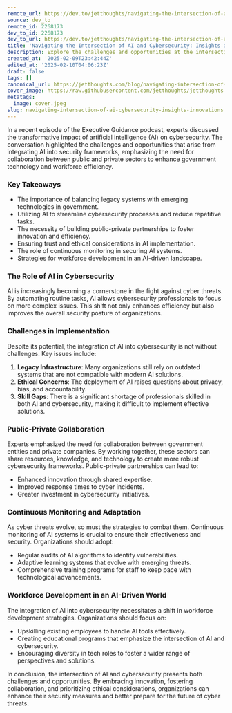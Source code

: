 ```yaml
---
remote_url: https://dev.to/jetthoughts/navigating-the-intersection-of-ai-and-cybersecurity-insights-and-innovations-4c5b
source: dev_to
remote_id: 2268173
dev_to_id: 2268173
dev_to_url: https://dev.to/jetthoughts/navigating-the-intersection-of-ai-and-cybersecurity-insights-and-innovations-4c5b
title: 'Navigating the Intersection of AI and Cybersecurity: Insights and Innovations'
description: Explore the challenges and opportunities at the intersection of AI and cybersecurity, highlighting the importance of collaboration, ethical considerations, and workforce development.
created_at: '2025-02-09T23:42:44Z'
edited_at: '2025-02-10T04:06:23Z'
draft: false
tags: []
canonical_url: https://jetthoughts.com/blog/navigating-intersection-of-ai-cybersecurity-insights-innovations/
cover_image: https://raw.githubusercontent.com/jetthoughts/jetthoughts.github.io/master/content/blog/navigating-intersection-of-ai-cybersecurity-insights-innovations/cover.jpeg
metatags:
  image: cover.jpeg
slug: navigating-intersection-of-ai-cybersecurity-insights-innovations
---
```

In a recent episode of the Executive Guidance podcast, experts discussed the transformative impact of artificial intelligence (AI) on cybersecurity. The conversation highlighted the challenges and opportunities that arise from integrating AI into security frameworks, emphasizing the need for collaboration between public and private sectors to enhance government technology and workforce efficiency.

### Key Takeaways

*   The importance of balancing legacy systems with emerging technologies in government.
*   Utilizing AI to streamline cybersecurity processes and reduce repetitive tasks.
*   The necessity of building public-private partnerships to foster innovation and efficiency.
*   Ensuring trust and ethical considerations in AI implementation.
*   The role of continuous monitoring in securing AI systems.
*   Strategies for workforce development in an AI-driven landscape.

### The Role of AI in Cybersecurity

AI is increasingly becoming a cornerstone in the fight against cyber threats. By automating routine tasks, AI allows cybersecurity professionals to focus on more complex issues. This shift not only enhances efficiency but also improves the overall security posture of organizations.

### Challenges in Implementation

Despite its potential, the integration of AI into cybersecurity is not without challenges. Key issues include:

1.  **Legacy Infrastructure**: Many organizations still rely on outdated systems that are not compatible with modern AI solutions.
2.  **Ethical Concerns**: The deployment of AI raises questions about privacy, bias, and accountability.
3.  **Skill Gaps**: There is a significant shortage of professionals skilled in both AI and cybersecurity, making it difficult to implement effective solutions.

### Public-Private Collaboration

Experts emphasized the need for collaboration between government entities and private companies. By working together, these sectors can share resources, knowledge, and technology to create more robust cybersecurity frameworks. Public-private partnerships can lead to:

*   Enhanced innovation through shared expertise.
*   Improved response times to cyber incidents.
*   Greater investment in cybersecurity initiatives.

### Continuous Monitoring and Adaptation

As cyber threats evolve, so must the strategies to combat them. Continuous monitoring of AI systems is crucial to ensure their effectiveness and security. Organizations should adopt:

*   Regular audits of AI algorithms to identify vulnerabilities.
*   Adaptive learning systems that evolve with emerging threats.
*   Comprehensive training programs for staff to keep pace with technological advancements.

### Workforce Development in an AI-Driven World

The integration of AI into cybersecurity necessitates a shift in workforce development strategies. Organizations should focus on:

*   Upskilling existing employees to handle AI tools effectively.
*   Creating educational programs that emphasize the intersection of AI and cybersecurity.
*   Encouraging diversity in tech roles to foster a wider range of perspectives and solutions.

In conclusion, the intersection of AI and cybersecurity presents both challenges and opportunities. By embracing innovation, fostering collaboration, and prioritizing ethical considerations, organizations can enhance their security measures and better prepare for the future of cyber threats.